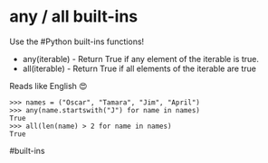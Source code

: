 # any / all built-ins

Use the #Python built-ins functions!

- any(iterable) - Return True if any element of the iterable is true.
- all(iterable) - Return True if all elements of the iterable are true

Reads like English 😍

```
>>> names = ("Oscar", "Tamara", "Jim", "April")
>>> any(name.startswith("J") for name in names)
True
>>> all(len(name) > 2 for name in names)
True
```

#built-ins
